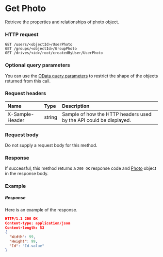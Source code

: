 # Get Photo

Retrieve the properties and relationships of photo object.
### HTTP request
```http
GET /users/<objectId>/UserPhoto
GET /groups/<objectId>/GroupPhoto
GET /drives/<id>/root/createdByUser/UserPhoto
```
### Optional query parameters
You can use the [OData query parameters](odata-optional-query-parameters.md) to restrict the shape of the objects returned from this call.
### Request headers
| Name       | Type | Description|
|:-----------|:------|:----------|
| X-Sample-Header  | string  | Sample of how the HTTP headers used by the API could be displayed.|

### Request body
Do not supply a request body for this method.
### Response
If successful, this method returns a `200 OK` response code and [Photo](../resources/photo.md) object in the response body.
### Example
##### Response
Here is an example of the response.
```json
HTTP/1.1 200 OK
Content-type: application/json
Content-length: 53
{
  "Width": 99,
  "Height": 99,
  "Id": "Id-value"
}
```
<!-- uuid: 4598f63a-fded-42cc-b80d-73d193b42966\n2015-10-09 15:14:08 UTC -->